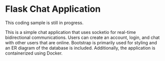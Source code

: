 # Flask Chat Application
This coding sample is still in progress.

This is a simple chat application that uses socketio for real-time bidirectional communications. Users can create an account, login, and chat with other users that are online. Bootstrap is primarily used for styling and an ER diagram of the database is included. Additionally, the application is containerized using Docker.
